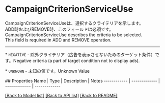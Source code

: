 # CampaignCriterionServiceUse

<div lang=\"ja\">CampaignCriterionServiceUseは、選択するクライテリアを示します。<br> ADD時およびREMOVE時、このフィールドは必須です。</div> <div lang=\"en\">CampaignCriterionServiceUse describes the criteria to be selected.<br> This field is required in ADD and REMOVE operation.</div> <hr> <p>* <code>NEGATIVE</code> - <span lang=\"ja\">除外クライテリア（広告を表示させないためのターゲット条件）です。</span><span lang=\"en\">Negative criteria (a part of target condition not to display ads).</span></p> <p>* <code>UNKNOWN</code> - <span lang=\"ja\">未知の値です。</span><span lang=\"en\">Unknown Value</span></p> 
## Properties
Name | Type | Description | Notes
------------ | ------------- | ------------- | -------------

[[Back to Model list]](../README.md#documentation-for-models) [[Back to API list]](../README.md#documentation-for-api-endpoints) [[Back to README]](../README.md)


